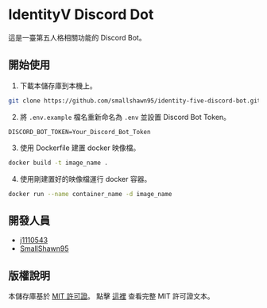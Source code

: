 # IdentityV Discord Dot

這是一臺第五人格相關功能的 Discord Bot。

## 開始使用
1. 下載本儲存庫到本機上。
```bash
git clone https://github.com/smallshawn95/identity-five-discord-bot.git
```
2. 將 `.env.example` 檔名重新命名為 `.env` 並設置 Discord Bot Token。
```env
DISCORD_BOT_TOKEN=Your_Discord_Bot_Token
```
3. 使用 Dockerfile 建置 docker 映像檔。
```bash
docker build -t image_name .
```
4. 使用剛建置好的映像檔運行 docker 容器。
```bash
docker run --name container_name -d image_name
```

## 開發人員
* [j1110543](https://github.com/j1110543)
* [SmallShawn95](https://github.com/smallshawn95)

## 版權說明
本儲存庫基於 [MIT 許可證](LICENSE)。
點擊 [這裡](https://opensource.org/licenses/MIT) 查看完整 MIT 許可證文本。
